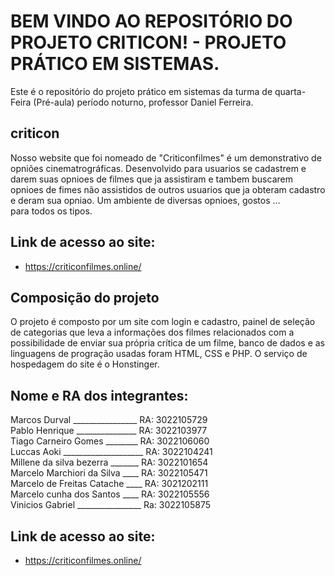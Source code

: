 # BEM VINDO AO REPOSITÓRIO DO PROJETO CRITICON! - PROJETO PRÁTICO EM SISTEMAS.
Este é o repositório do projeto prático em sistemas da turma de quarta-Feira (Pré-aula) período noturno, professor Daniel Ferreira. 

## criticon
Nosso website que foi nomeado de "Criticonfilmes" é um demonstrativo de opniões cinematrográficas.
Desenvolvido para usuarios se cadastrem e darem suas opnioes de filmes que ja assistiram e tambem buscarem opnioes de fimes não assistidos de outros usuarios que ja obteram cadastro e deram sua opniao.
Um ambiente de diversas opnioes, gostos ... para todos os tipos.

## Link de acesso ao site:
- https://criticonfilmes.online/

## Composição do projeto
O projeto é composto por um site com login e cadastro, painel de seleção de categorias que leva a informações dos filmes relacionados com a possibilidade de enviar sua própria crítica de um filme, banco de dados e as linguagens de progração usadas foram HTML, CSS e PHP. <gr>
O serviço de hospedagem do site é o Honstinger.

## Nome e RA dos integrantes:
Marcos Durval ________________ RA: 3022105729 <br>
Pablo Henrique _______________ RA: 3022103977 <br>
Tiago Carneiro Gomes ________ RA: 3022106060 <br>
Luccas Aoki ____________________ RA: 3022104241 <br>
Millene da silva bezerra _______ RA: 3022101654 <br>
Marcelo Marchiori da Silva ____ RA: 3022105471 <br>
Marcelo de Freitas Catache ____ RA: 3021202111 <br>
Marcelo cunha dos Santos ____ RA: 3022105556 <br>
Vinicios Gabriel ________________ Ra: 3022105875 <br>

## Link de acesso ao site:
- https://criticonfilmes.online/
 
